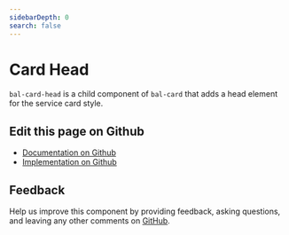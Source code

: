 ```yaml
---
sidebarDepth: 0
search: false
---
```



# Card Head

`bal-card-head` is a child component of `bal-card` that adds a head element for the service card style.




<ClientOnly><docs-component-tabs></docs-component-tabs></ClientOnly>

<!-- docs:child of bal-card -->




## Edit this page on Github

* [Documentation on Github](https://github.com/baloise/design-system/blob/master/docs/src/components/components/bal-card-head.md)
* [Implementation on Github](https://github.com/baloise/design-system/blob/master/packages/components/src/components/bal-card-head)

## Feedback

Help us improve this component by providing feedback, asking questions, and leaving any other comments on [GitHub](https://github.com/baloise/design-system/issues/new).

